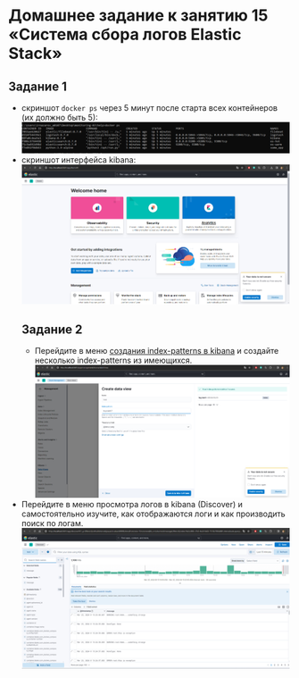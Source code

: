 # Домашнее задание к занятию 15 «Система сбора логов Elastic Stack»
## Задание 1

- скриншот `docker ps` через 5 минут после старта всех контейнеров (их должно быть 5):
![screenshot](/screenshots/1.png)
- скриншот интерфейса kibana:
  ![screenshot](/screenshots/2.png)
  ## Задание 2
  - Перейдите в меню [создания index-patterns в kibana](http://localhost:5601/app/management/kibana/indexPatterns/create) и создайте несколько index-patterns из имеющихся.
![screenshot](/screenshots/3.png)
- Перейдите в меню просмотра логов в kibana (Discover) и самостоятельно изучите, как отображаются логи и как производить поиск по логам.
![screenshot](/screenshots/4.png)